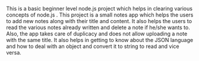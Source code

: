 This is a basic beginner level node.js project which helps in clearing various concepts of node.js . This project is a small notes app which helps the users to add new notes along with their title and content. It also helps the users to read the various notes already written and delete a note if he/she wants to. Also, the app takes care of duplicacy and does not allow uploading a note with the same title. It also helps in getting to know about the JSON language and how to deal with an object and convert it to string to read and vice versa.
